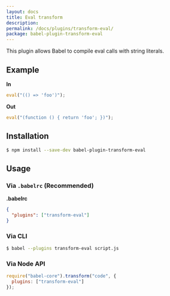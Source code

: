 ```yaml
---
layout: docs
title: Eval transform
description:
permalink: /docs/plugins/transform-eval/
package: babel-plugin-transform-eval
---
```


This plugin allows Babel to compile eval calls with string literals.

## Example

**In**

```javascript
eval("(() => 'foo')");
```

**Out**

```javascript
eval("(function () { return 'foo'; })");
```

## Installation

```sh
$ npm install --save-dev babel-plugin-transform-eval
```

## Usage

### Via `.babelrc` (Recommended)

**.babelrc**

```json
{
  "plugins": ["transform-eval"]
}
```

### Via CLI

```sh
$ babel --plugins transform-eval script.js
```

### Via Node API

```javascript
require("babel-core").transform("code", {
  plugins: ["transform-eval"]
});
```
